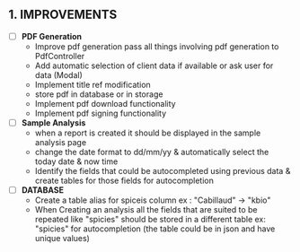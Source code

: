 
## 1. IMPROVEMENTS
- [ ] **PDF Generation**
  - Improve pdf generation pass all things involving pdf generation to PdfController
  - Add automatic selection of client data if available or ask user for data (Modal) 
  - Implement title ref modification
  - store pdf in database or in storage
  - Implement pdf download functionality
  - Implement pdf signing functionality
- [ ] **Sample Analysis**
  - when a report is created it should be displayed in the sample analysis page
  - change the date format to dd/mm/yy & automatically select the today date & now time 
  - Identify the fields that could be autocompleted using previous data & create tables for those fields for autocompletion
- [ ] **DATABASE**
  - Create a table alias for spiceis column ex : "Cabillaud" -> "kbio"
  - When Creating an analysis all the fields that are suited to be repeated like "spicies" should be stored in a different table ex: "spicies" for autocompletion (the table could be in json and have unique values) 